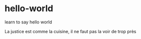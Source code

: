 # hello-world
learn to say hello world

La justice est comme la cuisine, il ne faut pas la voir de trop près
